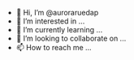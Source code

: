- 👋 Hi, I’m @auroraruedap
- 👀 I’m interested in ...
- 🌱 I’m currently learning ...
- 💞️ I’m looking to collaborate on ...
- 📫 How to reach me ...

<!---
auroraruedap/auroraruedap is a ✨ special ✨ repository because its `README.md` (this file) appears on your GitHub profile.
You can click the Preview link to take a look at your changes.
--->
